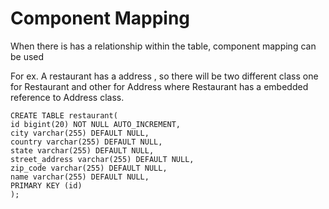 # Component Mapping

When there is has a relationship within the table, component mapping can be used

For ex. A restaurant has a address , so there will be two different class
one for Restaurant and other for Address where Restaurant has a embedded reference to Address class.


```
CREATE TABLE restaurant( 
id bigint(20) NOT NULL AUTO_INCREMENT,
city varchar(255) DEFAULT NULL,
country varchar(255) DEFAULT NULL,
state varchar(255) DEFAULT NULL,
street_address varchar(255) DEFAULT NULL,
zip_code varchar(255) DEFAULT NULL,
name varchar(255) DEFAULT NULL,
PRIMARY KEY (id)
);
```
